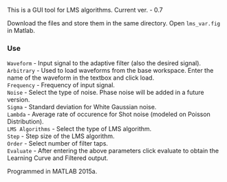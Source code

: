 This is a GUI tool for LMS algorithms. Current ver. - 0.7

Download the files and store them in the same directory. Open `lms_var.fig` in Matlab.

### Use

`Waveform` - Input signal to the adaptive filter (also the desired signal).  
`Arbitrary` - Used to load waveforms from the base workspace. Enter the name of the waveform in the textbox and click load.  
`Frequency` - Frequency of input signal.  
`Noise` - Select the type of noise. Phase noise will be added in a future version.  
`Sigma` - Standard deviation for White Gaussian noise.  
`Lambda` - Average rate of occurence for Shot noise (modeled on Poisson Distribution).  
`LMS Algorithms` - Select the type of LMS algorithm.  
`Step` - Step size of the LMS algorithm.  
`Order` - Select number of filter taps.  
`Evaluate` - After entering the above parameters click evaluate to obtain the Learning Curve and Filtered output.

Programmed in MATLAB 2015a.
